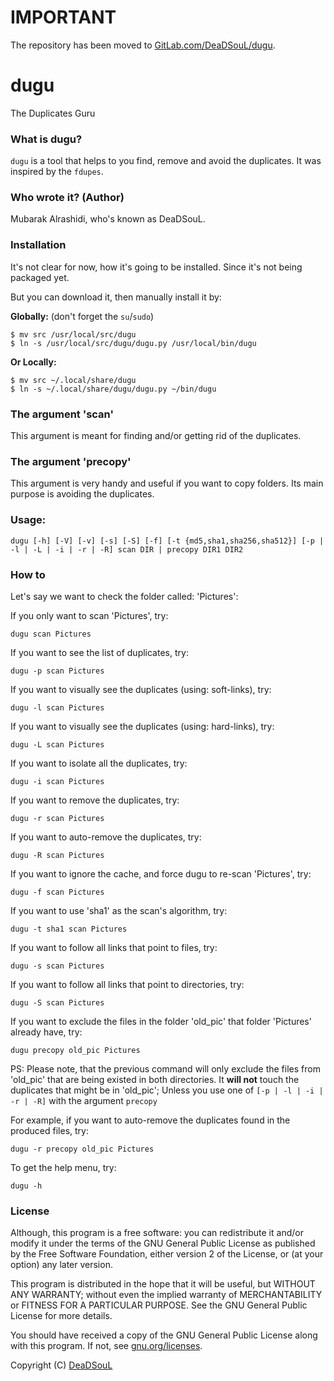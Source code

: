 # IMPORTANT
The repository has been moved to [GitLab.com/DeaDSouL/dugu](https://gitlab.com/DeaDSouL/dugu).


# dugu
The Duplicates Guru

### What is dugu?
`dugu` is a tool that helps to you find, remove and avoid the duplicates. It was inspired by the `fdupes`.

### Who wrote it? (Author)
Mubarak Alrashidi, who's known as DeaDSouL.


### Installation
It's not clear for now, how it's going to be installed. Since it's not being packaged yet.

But you can download it, then manually install it by:

**Globally:** (don't forget the `su`/`sudo`)

    $ mv src /usr/local/src/dugu
    $ ln -s /usr/local/src/dugu/dugu.py /usr/local/bin/dugu

**Or Locally:**

    $ mv src ~/.local/share/dugu
    $ ln -s ~/.local/share/dugu/dugu.py ~/bin/dugu


### The argument 'scan'
This argument is meant for finding and/or getting rid of the duplicates.

### The argument 'precopy'
This argument is very handy and useful if you want to copy folders.
Its main purpose is avoiding the duplicates.


### Usage:
`dugu [-h] [-V] [-v] [-s] [-S] [-f] [-t {md5,sha1,sha256,sha512}] [-p | -l | -L | -i | -r | -R] scan DIR | precopy DIR1 DIR2`


### How to
Let's say we want to check the folder called: 'Pictures':


If you only want to scan 'Pictures', try:

    dugu scan Pictures

If you want to see the list of duplicates, try:

    dugu -p scan Pictures

If you want to visually see the duplicates (using: soft-links), try:

    dugu -l scan Pictures

If you want to visually see the duplicates (using: hard-links), try:

    dugu -L scan Pictures

If you want to isolate all the duplicates, try:

    dugu -i scan Pictures

If you want to remove the duplicates, try:

    dugu -r scan Pictures

If you want to auto-remove the duplicates, try:

    dugu -R scan Pictures

If you want to ignore the cache, and force dugu to re-scan 'Pictures', try:

    dugu -f scan Pictures

If you want to use 'sha1' as the scan's algorithm, try:

    dugu -t sha1 scan Pictures

If you want to follow all links that point to files, try:

    dugu -s scan Pictures

If you want to follow all links that point to directories, try:

    dugu -S scan Pictures

If you want to exclude the files in the folder 'old_pic' that folder 'Pictures' already have, try:

    dugu precopy old_pic Pictures
PS: Please note, that the previous command will only exclude the files from 'old_pic' that are being existed in both directories. It **will not** touch the duplicates that might be in 'old_pic'; Unless you use one of `[-p | -l | -i | -r | -R]` with the argument `precopy`

For example, if you want to auto-remove the duplicates found in the produced files, try:

    dugu -r precopy old_pic Pictures

To get the help menu, try:

    dugu -h

### License
Although, this program is a free software: you can redistribute it and/or modify it under the terms of the GNU General Public License as published by the Free Software Foundation, either version 2 of the License, or (at your option) any later version.

This program is distributed in the hope that it will be useful, but WITHOUT ANY WARRANTY; without even the implied warranty of MERCHANTABILITY or FITNESS FOR A PARTICULAR PURPOSE. See the GNU General Public License for more details.

You should have received a copy of the GNU General Public License along with this program.  If not, see [gnu.org/licenses](http://www.gnu.org/licenses/).

Copyright (C) [DeaDSouL](https://gitlab.com/DeaDSouL)
